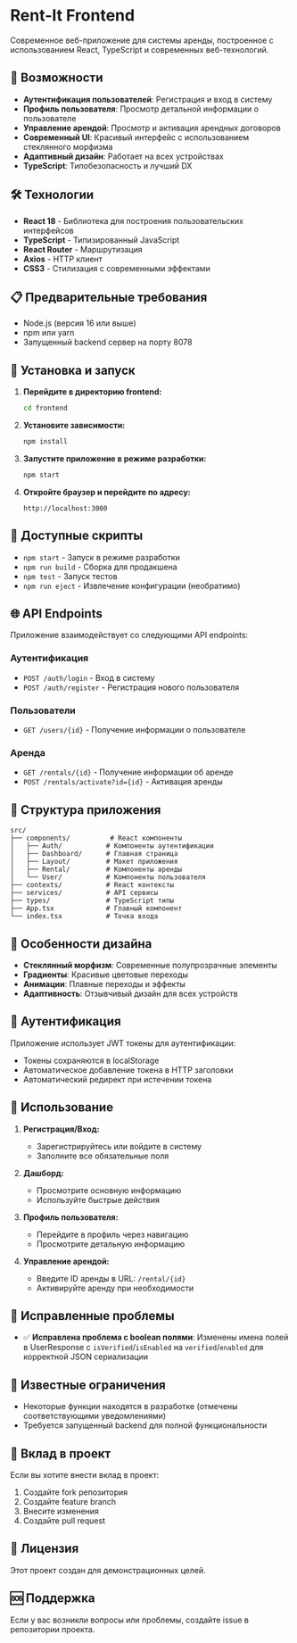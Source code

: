 # Rent-It Frontend

Современное веб-приложение для системы аренды, построенное с использованием React, TypeScript и современных веб-технологий.

## 🚀 Возможности

- **Аутентификация пользователей**: Регистрация и вход в систему
- **Профиль пользователя**: Просмотр детальной информации о пользователе
- **Управление арендой**: Просмотр и активация арендных договоров
- **Современный UI**: Красивый интерфейс с использованием стеклянного морфизма
- **Адаптивный дизайн**: Работает на всех устройствах
- **TypeScript**: Типобезопасность и лучший DX

## 🛠 Технологии

- **React 18** - Библиотека для построения пользовательских интерфейсов
- **TypeScript** - Типизированный JavaScript
- **React Router** - Маршрутизация
- **Axios** - HTTP клиент
- **CSS3** - Стилизация с современными эффектами

## 📋 Предварительные требования

- Node.js (версия 16 или выше)
- npm или yarn
- Запущенный backend сервер на порту 8078

## 🚀 Установка и запуск

1. **Перейдите в директорию frontend:**
   ```bash
   cd frontend
   ```

2. **Установите зависимости:**
   ```bash
   npm install
   ```

3. **Запустите приложение в режиме разработки:**
   ```bash
   npm start
   ```

4. **Откройте браузер и перейдите по адресу:**
   ```
   http://localhost:3000
   ```

## 🔧 Доступные скрипты

- `npm start` - Запуск в режиме разработки
- `npm run build` - Сборка для продакшена
- `npm test` - Запуск тестов
- `npm run eject` - Извлечение конфигурации (необратимо)

## 🌐 API Endpoints

Приложение взаимодействует со следующими API endpoints:

### Аутентификация
- `POST /auth/login` - Вход в систему
- `POST /auth/register` - Регистрация нового пользователя

### Пользователи
- `GET /users/{id}` - Получение информации о пользователе

### Аренда
- `GET /rentals/{id}` - Получение информации об аренде
- `POST /rentals/activate?id={id}` - Активация аренды

## 📱 Структура приложения

```
src/
├── components/          # React компоненты
│   ├── Auth/           # Компоненты аутентификации
│   ├── Dashboard/      # Главная страница
│   ├── Layout/         # Макет приложения
│   ├── Rental/         # Компоненты аренды
│   └── User/           # Компоненты пользователя
├── contexts/           # React контексты
├── services/           # API сервисы
├── types/              # TypeScript типы
├── App.tsx             # Главный компонент
└── index.tsx           # Точка входа
```

## 🎨 Особенности дизайна

- **Стеклянный морфизм**: Современные полупрозрачные элементы
- **Градиенты**: Красивые цветовые переходы
- **Анимации**: Плавные переходы и эффекты
- **Адаптивность**: Отзывчивый дизайн для всех устройств

## 🔐 Аутентификация

Приложение использует JWT токены для аутентификации:
- Токены сохраняются в localStorage
- Автоматическое добавление токена в HTTP заголовки
- Автоматический редирект при истечении токена

## 📝 Использование

1. **Регистрация/Вход:**
   - Зарегистрируйтесь или войдите в систему
   - Заполните все обязательные поля

2. **Дашборд:**
   - Просмотрите основную информацию
   - Используйте быстрые действия

3. **Профиль пользователя:**
   - Перейдите в профиль через навигацию
   - Просмотрите детальную информацию

4. **Управление арендой:**
   - Введите ID аренды в URL: `/rental/{id}`
   - Активируйте аренду при необходимости

## 🐛 Исправленные проблемы

- ✅ **Исправлена проблема с boolean полями**: Изменены имена полей в UserResponse с `isVerified`/`isEnabled` на `verified`/`enabled` для корректной JSON сериализации

## 🔧 Известные ограничения

- Некоторые функции находятся в разработке (отмечены соответствующими уведомлениями)
- Требуется запущенный backend для полной функциональности

## 🤝 Вклад в проект

Если вы хотите внести вклад в проект:
1. Создайте fork репозитория
2. Создайте feature branch
3. Внесите изменения
4. Создайте pull request

## 📄 Лицензия

Этот проект создан для демонстрационных целей.

## 🆘 Поддержка

Если у вас возникли вопросы или проблемы, создайте issue в репозитории проекта.
